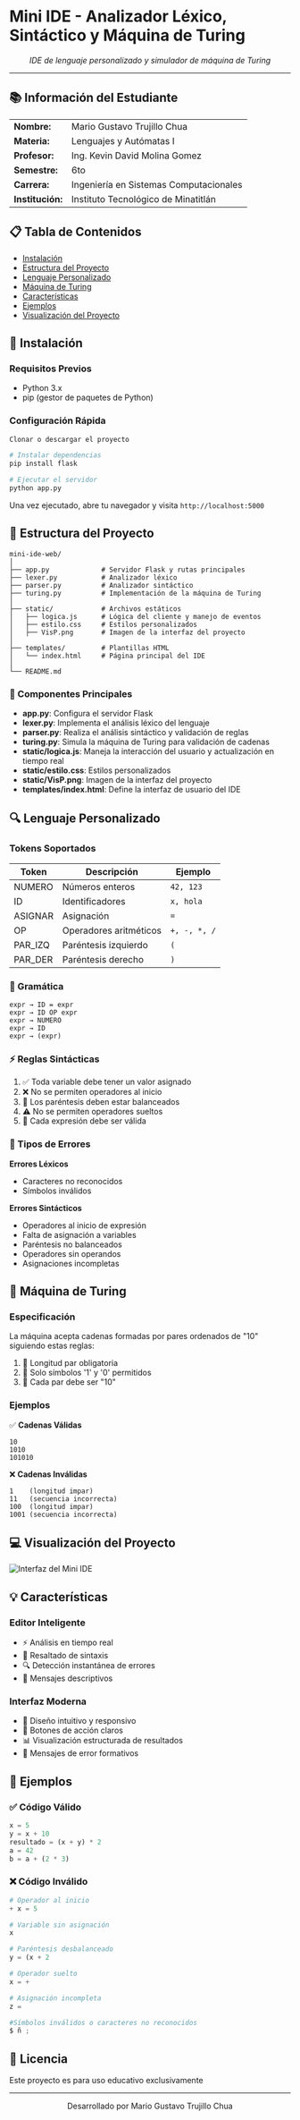 # Mini IDE - Analizador Léxico, Sintáctico y Máquina de Turing

<div align="center">
  
*IDE de lenguaje personalizado y simulador de máquina de Turing*

---
</div>

## 📚 Información del Estudiante

<table>
  <tr>
    <td><strong>Nombre:</strong></td>
    <td>Mario Gustavo Trujillo Chua</td>
  </tr>
  <tr>
    <td><strong>Materia:</strong></td>
    <td>Lenguajes y Autómatas I</td>
  </tr>
  <tr>
    <td><strong>Profesor:</strong></td>
    <td>Ing. Kevin David Molina Gomez</td>
  </tr>
  <tr>
    <td><strong>Semestre:</strong></td>
    <td>6to</td>
  </tr>
  <tr>
    <td><strong>Carrera:</strong></td>
    <td>Ingeniería en Sistemas Computacionales</td>
  </tr>
  <tr>
    <td><strong>Institución:</strong></td>
    <td>Instituto Tecnológico de Minatitlán</td>
  </tr>
</table>

## 📋 Tabla de Contenidos

- [Instalación](#-instalación)
- [Estructura del Proyecto](#-estructura-del-proyecto)
- [Lenguaje Personalizado](#-lenguaje-personalizado)
- [Máquina de Turing](#-máquina-de-turing)
- [Características](#-características)
- [Ejemplos](#-ejemplos)
- [Visualización del Proyecto](#-visualización-del-proyecto)

## 🚀 Instalación

### Requisitos Previos

- Python 3.x
- pip (gestor de paquetes de Python)

### Configuración Rápida

```bash
Clonar o descargar el proyecto

# Instalar dependencias
pip install flask

# Ejecutar el servidor
python app.py
```

Una vez ejecutado, abre tu navegador y visita `http://localhost:5000`

## 📂 Estructura del Proyecto

```
mini-ide-web/
│
├── app.py             # Servidor Flask y rutas principales
├── lexer.py           # Analizador léxico
├── parser.py          # Analizador sintáctico
├── turing.py          # Implementación de la máquina de Turing
│
├── static/            # Archivos estáticos
│   ├── logica.js      # Lógica del cliente y manejo de eventos
│   ├── estilo.css     # Estilos personalizados
│   ├── VisP.png       # Imagen de la interfaz del proyecto
│   
├── templates/         # Plantillas HTML
│   └── index.html     # Página principal del IDE
│
└── README.md          
```

### 🔧 Componentes Principales

- **app.py**: Configura el servidor Flask 
- **lexer.py**: Implementa el análisis léxico del lenguaje
- **parser.py**: Realiza el análisis sintáctico y validación de reglas
- **turing.py**: Simula la máquina de Turing para validación de cadenas
- **static/logica.js**: Maneja la interacción del usuario y actualización en tiempo real
- **static/estilo.css**: Estilos personalizados
- **static/VisP.png**: Imagen de la interfaz del proyecto
- **templates/index.html**: Define la interfaz de usuario del IDE

## 🔍 Lenguaje Personalizado

### Tokens Soportados

| Token     | Descripción             | Ejemplo    |
|-----------|------------------------|------------|
| NUMERO    | Números enteros        | `42, 123`  |
| ID        | Identificadores        | `x, hola`  |
| ASIGNAR   | Asignación            | `=`        |
| OP        | Operadores aritméticos | `+, -, *, /` |
| PAR_IZQ   | Paréntesis izquierdo  | `(`        |
| PAR_DER   | Paréntesis derecho    | `)`        |

### 📝 Gramática

```
expr → ID = expr
expr → ID OP expr
expr → NUMERO
expr → ID
expr → (expr)
```

### ⚡ Reglas Sintácticas

1. ✅ Toda variable debe tener un valor asignado
2. ❌ No se permiten operadores al inicio
3. 🔄 Los paréntesis deben estar balanceados
4. ⚠️ No se permiten operadores sueltos
5. 📝 Cada expresión debe ser válida

### 🚫 Tipos de Errores


<summary><strong>Errores Léxicos</strong></summary>

- Caracteres no reconocidos
- Símbolos inválidos



<summary><strong>Errores Sintácticos</strong></summary>

- Operadores al inicio de expresión
- Falta de asignación a variables
- Paréntesis no balanceados
- Operadores sin operandos
- Asignaciones incompletas


## 🤖 Máquina de Turing

### Especificación

La máquina acepta cadenas formadas por pares ordenados de "10" siguiendo estas reglas:

1. 📏 Longitud par obligatoria
2. 🔣 Solo símbolos '1' y '0' permitidos
3. 🔄 Cada par debe ser "10"

### Ejemplos

✅ **Cadenas Válidas**
```
10
1010
101010
```

❌ **Cadenas Inválidas**
```
1    (longitud impar)
11   (secuencia incorrecta)
100  (longitud impar)
1001 (secuencia incorrecta)
```
## 💻 Visualización del Proyecto

![Interfaz del Mini IDE](static/VisP.png)

## 💡 Características

### Editor Inteligente

- ⚡ Análisis en tiempo real
- 🎨 Resaltado de sintaxis
- 🔍 Detección instantánea de errores
- 📝 Mensajes descriptivos

### Interfaz Moderna

- 🎯 Diseño intuitivo y responsivo
- 🔲 Botones de acción claros
- 📊 Visualización estructurada de resultados
- 💬 Mensajes de error formativos

## 📝 Ejemplos

### ✅ Código Válido

```python
x = 5
y = x + 10
resultado = (x + y) * 2
a = 42
b = a + (2 * 3)
```

### ❌ Código Inválido

```python
# Operador al inicio
+ x = 5

# Variable sin asignación
x

# Paréntesis desbalanceado
y = (x + 2

# Operador suelto
x = +

# Asignación incompleta
z = 

#Símbolos inválidos o caracteres no reconocidos
$ ñ ;
```

## 📄 Licencia

Este proyecto es para uso educativo exclusivamente

---

<div align="center">

Desarrollado por Mario Gustavo Trujillo Chua

</div> 
